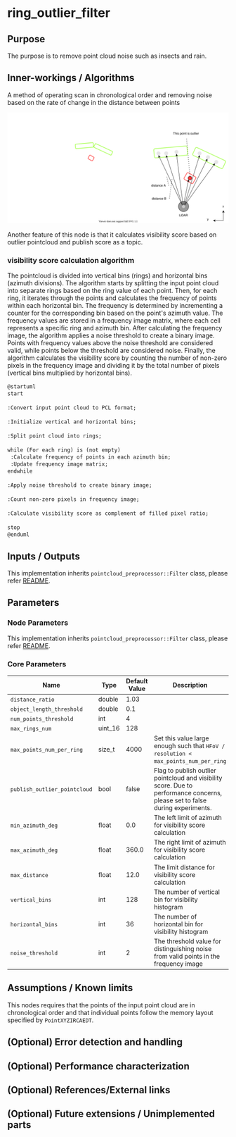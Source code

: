 # ring_outlier_filter

## Purpose

The purpose is to remove point cloud noise such as insects and rain.

## Inner-workings / Algorithms

A method of operating scan in chronological order and removing noise based on the rate of change in the distance between points

![ring_outlier_filter](./image/outlier_filter-ring.drawio.svg)

Another feature of this node is that it calculates visibility score based on outlier pointcloud and publish score as a topic.

### visibility score calculation algorithm

The pointcloud is divided into vertical bins (rings) and horizontal bins (azimuth divisions).
The algorithm starts by splitting the input point cloud into separate rings based on the ring value of each point. Then, for each ring, it iterates through the points and calculates the frequency of points within each horizontal bin. The frequency is determined by incrementing a counter for the corresponding bin based on the point's azimuth value.
The frequency values are stored in a frequency image matrix, where each cell represents a specific ring and azimuth bin. After calculating the frequency image, the algorithm applies a noise threshold to create a binary image. Points with frequency values above the noise threshold are considered valid, while points below the threshold are considered noise.
Finally, the algorithm calculates the visibility score by counting the number of non-zero pixels in the frequency image and dividing it by the total number of pixels (vertical bins multiplied by horizontal bins).

```plantuml
@startuml
start

:Convert input point cloud to PCL format;

:Initialize vertical and horizontal bins;

:Split point cloud into rings;

while (For each ring) is (not empty)
 :Calculate frequency of points in each azimuth bin;
 :Update frequency image matrix;
endwhile

:Apply noise threshold to create binary image;

:Count non-zero pixels in frequency image;

:Calculate visibility score as complement of filled pixel ratio;

stop
@enduml
```

## Inputs / Outputs

This implementation inherits `pointcloud_preprocessor::Filter` class, please refer [README](../README.md).

## Parameters

### Node Parameters

This implementation inherits `pointcloud_preprocessor::Filter` class, please refer [README](../README.md).

### Core Parameters

| Name                         | Type    | Default Value | Description                                                                                                                   |
| ---------------------------- | ------- | ------------- | ----------------------------------------------------------------------------------------------------------------------------- |
| `distance_ratio`             | double  | 1.03          |                                                                                                                               |
| `object_length_threshold`    | double  | 0.1           |                                                                                                                               |
| `num_points_threshold`       | int     | 4             |                                                                                                                               |
| `max_rings_num`              | uint_16 | 128           |                                                                                                                               |
| `max_points_num_per_ring`    | size_t  | 4000          | Set this value large enough such that `HFoV / resolution < max_points_num_per_ring`                                           |
| `publish_outlier_pointcloud` | bool    | false         | Flag to publish outlier pointcloud and visibility score. Due to performance concerns, please set to false during experiments. |
| `min_azimuth_deg`            | float   | 0.0           | The left limit of azimuth for visibility score calculation                                                                    |
| `max_azimuth_deg`            | float   | 360.0         | The right limit of azimuth for visibility score calculation                                                                   |
| `max_distance`               | float   | 12.0          | The limit distance for visibility score calculation                                                                           |
| `vertical_bins`              | int     | 128           | The number of vertical bin for visibility histogram                                                                           |
| `horizontal_bins`            | int     | 36            | The number of horizontal bin for visibility histogram                                                                         |
| `noise_threshold`            | int     | 2             | The threshold value for distinguishing noise from valid points in the frequency image                                         |

## Assumptions / Known limits

This nodes requires that the points of the input point cloud are in chronological order and that individual points follow the memory layout specified by `PointXYZIRCAEDT`.

## (Optional) Error detection and handling

## (Optional) Performance characterization

## (Optional) References/External links

## (Optional) Future extensions / Unimplemented parts
